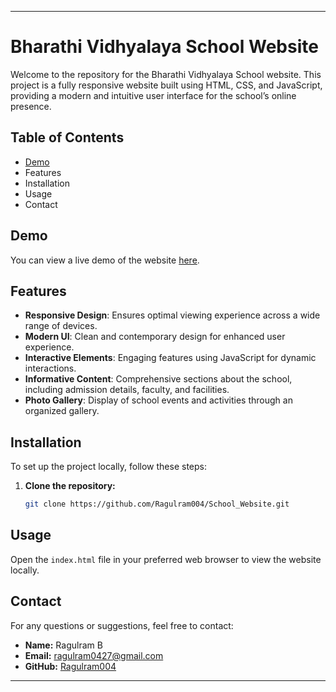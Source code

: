 
---

# Bharathi Vidhyalaya School Website

Welcome to the repository for the Bharathi Vidhyalaya School website. This project is a fully responsive website built using HTML, CSS, and JavaScript, providing a modern and intuitive user interface for the school’s online presence.

## Table of Contents
- [Demo](https://ragulram004.github.io/School_Website/index.html)
- Features
- Installation
- Usage
- Contact

## Demo
You can view a live demo of the website [here](https://ragulram004.github.io/School_Website/index.html).

## Features
- **Responsive Design**: Ensures optimal viewing experience across a wide range of devices.
- **Modern UI**: Clean and contemporary design for enhanced user experience.
- **Interactive Elements**: Engaging features using JavaScript for dynamic interactions.
- **Informative Content**: Comprehensive sections about the school, including admission details, faculty, and facilities.
- **Photo Gallery**: Display of school events and activities through an organized gallery.

## Installation
To set up the project locally, follow these steps:

1. **Clone the repository:**
   ```bash
   git clone https://github.com/Ragulram004/School_Website.git
   ```

## Usage
Open the `index.html` file in your preferred web browser to view the website locally.



## Contact
For any questions or suggestions, feel free to contact:

- **Name:** Ragulram B
- **Email:** ragulram0427@gmail.com
- **GitHub:** [Ragulram004](https://github.com/Ragulram004)

---

